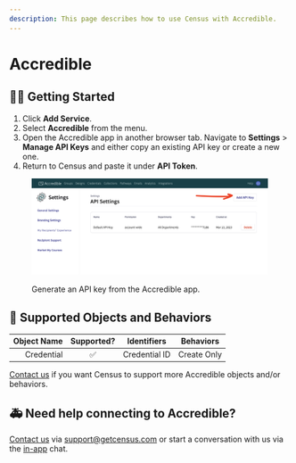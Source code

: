 ```yaml
---
description: This page describes how to use Census with Accredible.
---
```


# Accredible

## 🏃‍♀️ Getting Started

1. Click **Add Service**.
2. Select **Accredible** from the menu.
3. Open the Accredible app in another browser tab. Navigate to **Settings** > **Manage API Keys** and either copy an existing API key or create a new one.
4. Return to Census and paste it under **API Token**.

<figure><img src="../.gitbook/assets/accredible.png" alt=""><figcaption><p>Generate an API key from the Accredible app.</p></figcaption></figure>

## 🔀 Supported Objects and Behaviors

| **Object Name** | **Supported?** | **Identifiers**  | **Behaviors** |
| --------------: | :------------: | ---------------- | --------------|
| Credential | ✅ | Credential ID | Create Only |

[Contact us](mailto:support@getcensus.com) if you want Census to support more Accredible objects and/or behaviors.

## 🚑 Need help connecting to Accredible?

[Contact us](mailto:support@getcensus.com) via support@getcensus.com or start a conversation with us via the [in-app](https://app.getcensus.com) chat.
